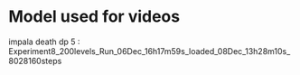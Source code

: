 
# Model used for videos

impala death dp 5 : Experiment8_200levels_Run_06Dec_16h17m59s_loaded_08Dec_13h28m10s_8028160steps
